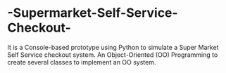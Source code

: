 # -Supermarket-Self-Service-Checkout-
It is a Console-based prototype using Python to simulate a Super Market Self Service checkout system. An Object-Oriented (OO) Programming to create several classes to implement an OO system.
